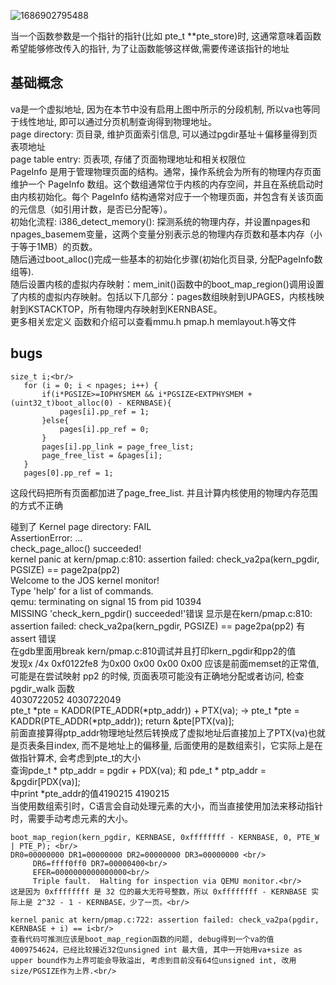 ![1686902795488](https://github.com/Leavaway/csnotes/assets/86211987/25c813e9-e0d7-4dec-912c-cb8c7385afda)
 
当一个函数参数是一个指针的指针(比如 pte_t **pte_store)时, 这通常意味着函数希望能够修改传入的指针, 为了让函数能够这样做,需要传递该指针的地址</br>
## 基础概念
va是一个虚拟地址, 因为在本节中没有启用上图中所示的分段机制, 所以va也等同于线性地址, 即可以通过分页机制查询得到物理地址。<br/>
page directory: 页目录, 维护页面索引信息, 可以通过pgdir基址＋偏移量得到页表项地址<br/>
page table entry: 页表项, 存储了页面物理地址和相关权限位<br/>
PageInfo 是用于管理物理页面的结构。通常，操作系统会为所有的物理内存页面维护一个 PageInfo 数组。这个数组通常位于内核的内存空间，并且在系统启动时由内核初始化。每个 PageInfo 结构通常对应于一个物理页面，并包含有关该页面的元信息（如引用计数，是否已分配等）。<br/>
初始化流程: i386_detect_memory(): 探测系统的物理内存，并设置npages和npages_basemem变量，这两个变量分别表示总的物理内存页数和基本内存（小于等于1MB）的页数。<br/>
随后通过boot_alloc()完成一些基本的初始化步骤(初始化页目录, 分配PageInfo数组等). <br/>
随后设置内核的虚拟内存映射：mem_init()函数中的boot_map_region()调用设置了内核的虚拟内存映射。包括以下几部分：pages数组映射到UPAGES，内核栈映射到KSTACKTOP，所有物理内存映射到KERNBASE。<br/>
更多相关宏定义 函数和介绍可以查看mmu.h pmap.h memlayout.h等文件<br/>

## bugs
 ```pages[0].pp_ref = 1;<br/>
 size_t i;<br/>
	for (i = 0; i < npages; i++) {
		if(i*PGSIZE>=IOPHYSMEM && i*PGSIZE<EXTPHYSMEM + (uint32_t)boot_alloc(0) - KERNBASE){
			pages[i].pp_ref = 1;
		}else{
			pages[i].pp_ref = 0;
		}
		pages[i].pp_link = page_free_list;
		page_free_list = &pages[i];
	}
	pages[0].pp_ref = 1;
 ```
 这段代码把所有页面都加进了page_free_list. 并且计算内核使用的物理内存范围的方式不正确<br/>

 碰到了 Kernel page directory: FAIL <br/>
    AssertionError: ...<br/>
         check_page_alloc() succeeded!<br/>
         kernel panic at kern/pmap.c:810: assertion failed: check_va2pa(kern_pgdir, PGSIZE) == page2pa(pp2)<br/>
         Welcome to the JOS kernel monitor!<br/>
         Type 'help' for a list of commands.<br/>
         qemu: terminating on signal 15 from pid 10394<br/>
    MISSING 'check_kern_pgdir\(\) succeeded!'错误 显示是在kern/pmap.c:810: assertion failed: check_va2pa(kern_pgdir, PGSIZE) == page2pa(pp2) 有assert 错误<br/>
    在gdb里面用break kern/pmap.c:810调试并且打印kern_pgdir和pp2的值<br/>
    发现x /4x 0xf0122fe8 为0x00 0x00 0x00 0x00 应该是前面memset的正常值,<br/>
    可能是在尝试映射 pp2 的时候, 页面表项可能没有正确地分配或者访问, 检查 pgdir_walk 函数<br/>
    4030722052  4030722049<br/>
    pte_t *pte = KADDR(PTE_ADDR(*ptp_addr)) + PTX(va); -> pte_t *pte = KADDR(PTE_ADDR(*ptp_addr)); return &pte[PTX(va)];<br/>
    前面直接算得ptp_addr物理地址然后转换成了虚拟地址后直接加上了PTX(va)也就是页表条目index, 而不是地址上的偏移量, 后面使用的是数组索引，它实际上是在做指针算术, 会考虑到pte_t的大小<br/>
    查询pde_t * ptp_addr = pgdir + PDX(va); 和 pde_t * ptp_addr = &pgdir[PDX(va)];<br/>
    中print *pte_addr的值4190215   4190215<br/>
    当使用数组索引时，C语言会自动处理元素的大小，而当直接使用加法来移动指针时，需要手动考虑元素的大小。<br/>

	
    boot_map_region(kern_pgdir, KERNBASE, 0xffffffff - KERNBASE, 0, PTE_W | PTE_P); <br/>
    DR0=00000000 DR1=00000000 DR2=00000000 DR3=00000000 <br/>
         DR6=ffff0ff0 DR7=00000400<br/>
         EFER=0000000000000000<br/>
         Triple fault.  Halting for inspection via QEMU monitor.<br/>
    这是因为 0xffffffff 是 32 位的最大无符号整数，所以 0xffffffff - KERNBASE 实际上是 2^32 - 1 - KERNBASE，少了一页。<br/>

    kernel panic at kern/pmap.c:722: assertion failed: check_va2pa(pgdir, KERNBASE + i) == i<br/>
    查看代码可推测应该是boot_map_region函数的问题, debug得到一个va的值4009754624，已经比较接近32位unsigned int 最大值, 其中一开始用va+size as upper bound作为上界可能会导致溢出, 考虑到目前没有64位unsigned int, 改用size/PGSIZE作为上界.<br/>
    

